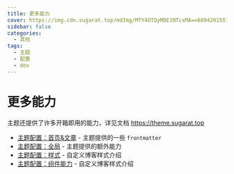 ```yaml
---
title: 更多能力
cover: https://img.cdn.sugarat.top/mdImg/MTY4OTQyMDE1NTcxMA==689420155710
sidebar: false
categories:
  - 其他
tags:
  - 主题
  - 配置
  - dev
---
```


# 更多能力

主题还提供了许多开箱即用的能力，详见文档 https://theme.sugarat.top

- [主题配置：首页&文章](https://theme.sugarat.top/config/frontmatter.html) - 主题提供的一些 `frontmatter`
- [主题配置：全局](https://theme.sugarat.top/config/global.html) - 主题提供的额外能力
- [主题配置：样式](https://theme.sugarat.top/config/style.html) - 自定义博客样式介绍
- [主题配置：组件能力](https://theme.sugarat.top/config/component.html) - 自定义博客样式介绍
